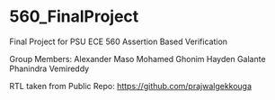 # 560_FinalProject
Final Project for PSU ECE 560
Assertion Based Verification

Group Members:
Alexander Maso
Mohamed Ghonim
Hayden Galante
Phanindra Vemireddy

RTL taken from Public Repo:
https://github.com/prajwalgekkouga
